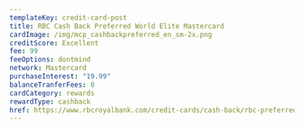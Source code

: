 ```yaml
---
templateKey: credit-card-post
title: RBC Cash Back Preferred World Elite Mastercard
cardImage: /img/mcp_cashbackpreferred_en_sm-2x.png
creditScore: Excellent
fee: 99
feeOptions: dontmind
network: Mastercard
purchaseInterest: "19.99"
balanceTranferFees: 0
cardCategory: rewards
rewardType: cashback
href: https://www.rbcroyalbank.com/credit-cards/cash-back/rbc-preferred-world-elite-mastercard.html
---
```

